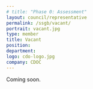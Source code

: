 ```yaml
---
# title: "Phase 0: Assessment"
layout: council/representative
permalink: /ssgb/vacant/
portrait: vacant.jpg
type: member
title: Vacant
position: 
department: 
logo: cdo-logo.jpg
company: CDOC
---
```


Coming soon.
